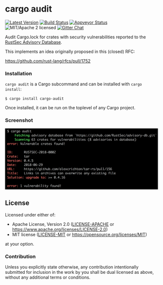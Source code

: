 # cargo audit

[![Latest Version][crate-image]][crate-link]
[![Build Status][build-image]][build-link]
[![Appveyor Status][appveyor-image]][appveyor-link]
![MIT/Apache 2 licensed][license-image]
[![Gitter Chat][gitter-image]][gitter-link]

[crate-image]: https://img.shields.io/crates/v/cargo-audit.svg
[crate-link]: https://crates.io/crates/cargo-audit
[build-image]: https://travis-ci.org/RustSec/cargo-audit.svg?branch=master
[build-link]: https://travis-ci.org/RustSec/cargo-audit
[appveyor-image]: https://ci.appveyor.com/api/projects/status/oa39c0in9qkxpoiv?svg=true
[appveyor-link]: https://ci.appveyor.com/project/tarcieri/cargo-audit
[license-image]: https://img.shields.io/badge/license-MIT%2FApache2-blue.svg
[gitter-image]: https://badges.gitter.im/badge.svg
[gitter-link]: https://gitter.im/RustSec/Lobby

Audit Cargo.lock for crates with security vulnerabilities reported to the
[RustSec Advisory Database](https://github.com/RustSec/advisory-db).

This implements an idea originally proposed in this (closed) RFC:

https://github.com/rust-lang/rfcs/pull/1752

### Installation

`cargo audit` is a Cargo subcommand and can be installed with `cargo install`:

```
$ cargo install cargo-audit
```

Once installed, it can be run on the toplevel of any Cargo project.

### Screenshot

![Screenshot](screenshot.png)

## License

Licensed under either of:

 * Apache License, Version 2.0 ([LICENSE-APACHE] or https://www.apache.org/licenses/LICENSE-2.0)
 * MIT license ([LICENSE-MIT] or https://opensource.org/licenses/MIT)

at your option.

[LICENSE-APACHE]: https://github.com/RustSec/cargo-audit/blob/master/LICENSE-APACHE
[LICENSE-MIT]: https://github.com/RustSec/cargo-audit/blob/master/LICENSE-MIT

### Contribution

Unless you explicitly state otherwise, any contribution intentionally submitted
for inclusion in the work by you shall be dual licensed as above, without any
additional terms or conditions.
